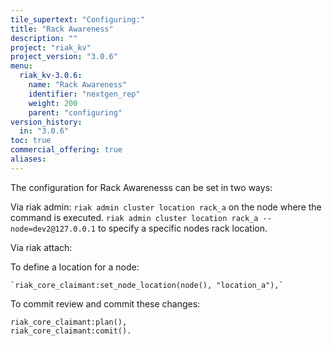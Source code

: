 ```yaml
---
tile_supertext: "Configuring:"
title: "Rack Awareness"
description: ""
project: "riak_kv"
project_version: "3.0.6"
menu:
  riak_kv-3.0.6:
    name: "Rack Awareness"
    identifier: "nextgen_rep"
    weight: 200
    parent: "configuring"
version_history:
  in: "3.0.6"
toc: true
commercial_offering: true
aliases:
---
```


The configuration for Rack Awarenesss can be set  in two ways:

Via riak admin:
`riak admin cluster location rack_a` on the node where the command is executed. 
`riak admin cluster location rack_a --node=dev2@127.0.0.1` to specify a specific nodes rack location.

Via riak attach:

To define a location for a node:
```riak attach
`riak_core_claimant:set_node_location(node(), "location_a"),`
```
To commit review and commit these changes:

```
riak_core_claimant:plan(),
riak_core_claimant:comit().
```